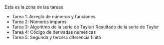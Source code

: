 Esta es la zona de las tareas
- Tarea 1: Arreglo de números y funciones
- Tarea 2: Números impares
- Tarea 3: Algoritmo de la serie de Taylor/ Resultado de la serie de Taylor
- Tarea 4: Código de derivadas numéricas
- Tarea 5: Segunda y tercera diferencia finita
